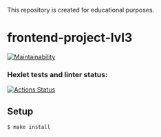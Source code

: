 This repository is created for educational purposes.

# frontend-project-lvl3

[![Maintainability](https://api.codeclimate.com/v1/badges/aafba8b29dd304f6a6ec/maintainability)](https://codeclimate.com/github/philosatom/frontend-project-lvl3/maintainability)
### Hexlet tests and linter status:
[![Actions Status](https://github.com/philosatom/frontend-project-lvl3/workflows/hexlet-check/badge.svg)](https://github.com/philosatom/frontend-project-lvl3/actions)

## Setup
```sh
$ make install
```